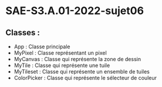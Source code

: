 # SAE-S3.A.01-2022-sujet06

## Classes :
- App : Classe principale
- MyPixel : Classe représentant un pixel
- MyCanvas : Classe qui représente la zone de dessin
- MyTile : Classe qui représente une tuile
- MyTileset : Classe qui représente un ensemble de tuiles
- ColorPicker : Classe qui représente le sélecteur de couleur